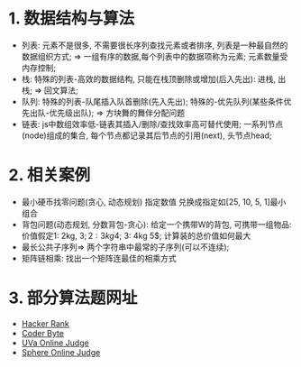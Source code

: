 


# 1. 数据结构与算法
* 列表: 元素不是很多, 不需要很长序列查找元素或者排序, 列表是一种最自然的数据组织方式; => 一组有序的数据,每个列表中的数据项称为元素; 元素数量受内存控制;
* 栈: 特殊的列表-高效的数据结构, 只能在栈顶删除或增加(后入先出): 进栈, 出栈; => 回文算法;
* 队列: 特殊的列表-队尾插入队首删除(先入先出); 特殊的-优先队列(某些条件优先出队-优先级出队); => 方块舞的舞伴分配问题
* 链表: js中数组效率低-链表其插入/删除/查找效率高可替代使用; 一系列节点(node)组成的集合, 每个节点都记录其后节点的引用(next), 头节点head;

# 2. 相关案例
* 最小硬币找零问题(贪心, 动态规划) 指定数值 兑换成指定如[25, 10, 5, 1]最小组合
* 背包问题(动态规划, 分数背包-贪心): 给定一个携带W的背包, 可携带一组物品: 价值假定1: 2kg, 3$; 2: 3kg 4$; 3: 4kg 5$; 计算装的总价值如何最大
* 最长公共子序列=> 两个字符串中最常的子序列(可以不连续);
* 矩阵链相乘: 找出一个矩阵连最佳的相乘方式

# 3. 部分算法题网址
* [Hacker Rank](https://www.hackerrank.com/)
* [Coder Byte](http://coderbyte.com/)
* [UVa Online Judge](http://uva.onlinejudge.org/)
* [Sphere Online Judge](http://www.spoj.com)